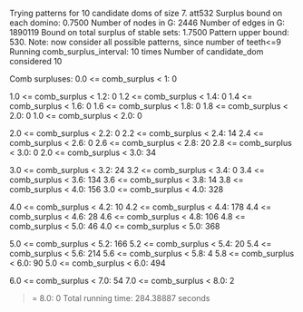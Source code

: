 Trying patterns for 10 candidate doms of size 7. 
att532
Surplus bound on each domino: 0.7500 
Number of nodes in G: 2446 
Number of edges in G: 1890119 
Bound on total surplus of stable sets: 1.7500 
Pattern upper bound: 530. 
 Note: now consider all possible patterns, since number of teeth<=9
Running comb_surplus_interval: 10 times 
Number of candidate_dom considered 10 
 
Comb surpluses: 
0.0 <= comb_surplus < 1:       0 

1.0 <= comb_surplus < 1.2:       0 
1.2 <= comb_surplus < 1.4:       0 
1.4 <= comb_surplus < 1.6:       0 
1.6 <= comb_surplus < 1.8:       0 
1.8 <= comb_surplus < 2.0:       0 
1.0 <= comb_surplus < 2.0:       0 

2.0 <= comb_surplus < 2.2:       0 
2.2 <= comb_surplus < 2.4:      14 
2.4 <= comb_surplus < 2.6:       0 
2.6 <= comb_surplus < 2.8:      20 
2.8 <= comb_surplus < 3.0:       0 
2.0 <= comb_surplus < 3.0:      34 

3.0 <= comb_surplus < 3.2:      24 
3.2 <= comb_surplus < 3.4:       0 
3.4 <= comb_surplus < 3.6:     134 
3.6 <= comb_surplus < 3.8:      14 
3.8 <= comb_surplus < 4.0:     156 
3.0 <= comb_surplus < 4.0:     328 

4.0 <= comb_surplus < 4.2:      10 
4.2 <= comb_surplus < 4.4:     178 
4.4 <= comb_surplus < 4.6:      28 
4.6 <= comb_surplus < 4.8:     106 
4.8 <= comb_surplus < 5.0:      46 
4.0 <= comb_surplus < 5.0:     368 

5.0 <= comb_surplus < 5.2:     166 
5.2 <= comb_surplus < 5.4:      20 
5.4 <= comb_surplus < 5.6:     214 
5.6 <= comb_surplus < 5.8:       4 
5.8 <= comb_surplus < 6.0:      90 
5.0 <= comb_surplus < 6.0:     494 

6.0 <= comb_surplus < 7.0:      54 
7.0 <= comb_surplus < 8.0:       2 
>= 8.0:                          0 
Total running time: 284.38887 seconds
